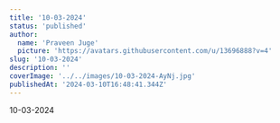 ```yaml
---
title: '10-03-2024'
status: 'published'
author:
  name: 'Praveen Juge'
  picture: 'https://avatars.githubusercontent.com/u/13696888?v=4'
slug: '10-03-2024'
description: ''
coverImage: '../../images/10-03-2024-AyNj.jpg'
publishedAt: '2024-03-10T16:48:41.344Z'
---
```


10-03-2024